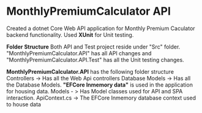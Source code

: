 # MonthlyPremiumCalculator API
Created a dotnet Core Web API application for Monthly Premium Caculator backend functionality.
Used **XUnit** for Unit testing.

**Folder Structure**
Both API and Test project reside under "Src" folder.
"MonthlyPremiumCalculator.API" has all API changes and "MonthlyPremiumCalculator.API.Test" has all the Unit testing changes.

**MonthlyPremiumCalculator.API** has the following folder structure
Controllers -> Has all the Web Api controllers
Database Models -> Has all the Database Models. **"EFCore Inmemory data"** is used in the application for housing data.
Models - > Has Model classes used for API and SPA interaction.
ApiContext.cs -> The EFCore Inmemory database context used to house data

